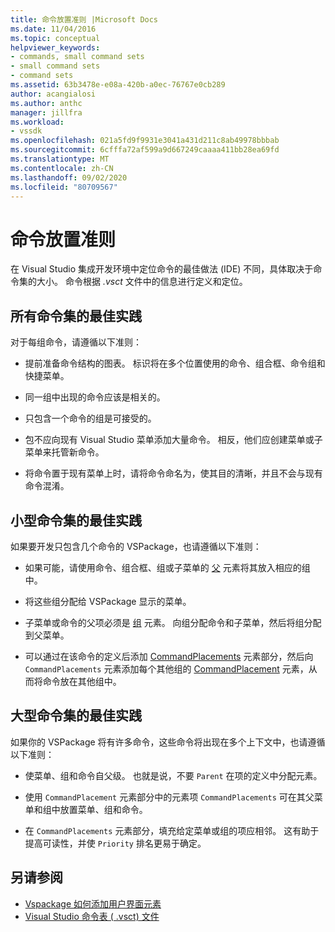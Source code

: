 ```yaml
---
title: 命令放置准则 |Microsoft Docs
ms.date: 11/04/2016
ms.topic: conceptual
helpviewer_keywords:
- commands, small command sets
- small command sets
- command sets
ms.assetid: 63b3478e-e08a-420b-a0ec-76767e0cb289
author: acangialosi
ms.author: anthc
manager: jillfra
ms.workload:
- vssdk
ms.openlocfilehash: 021a5fd9f9931e3041a431d211c8ab49978bbbab
ms.sourcegitcommit: 6cfffa72af599a9d667249caaaa411bb28ea69fd
ms.translationtype: MT
ms.contentlocale: zh-CN
ms.lasthandoff: 09/02/2020
ms.locfileid: "80709567"
---
```

# <a name="command-placement-guidelines"></a>命令放置准则
在 Visual Studio 集成开发环境中定位命令的最佳做法 (IDE) 不同，具体取决于命令集的大小。 命令根据 *.vsct* 文件中的信息进行定义和定位。

## <a name="best-practices-for-all-command-sets"></a>所有命令集的最佳实践
 对于每组命令，请遵循以下准则：

- 提前准备命令结构的图表。 标识将在多个位置使用的命令、组合框、命令组和快捷菜单。

- 同一组中出现的命令应该是相关的。

- 只包含一个命令的组是可接受的。

- 包不应向现有 Visual Studio 菜单添加大量命令。 相反，他们应创建菜单或子菜单来托管新命令。

- 将命令置于现有菜单上时，请将命令命名为，使其目的清晰，并且不会与现有命令混淆。

## <a name="best-practices-for-small-command-sets"></a>小型命令集的最佳实践
 如果要开发只包含几个命令的 VSPackage，也请遵循以下准则：

- 如果可能，请使用命令、组合框、组或子菜单的 [父](../../extensibility/parent-element.md) 元素将其放入相应的组中。

- 将这些组分配给 VSPackage 显示的菜单。

- 子菜单或命令的父项必须是 [组](../../extensibility/group-element.md) 元素。 向组分配命令和子菜单，然后将组分配到父菜单。

- 可以通过在该命令的定义后添加 [CommandPlacements](../../extensibility/commandplacements-element.md) 元素部分，然后向 `CommandPlacements` 元素添加每个其他组的 [CommandPlacement](../../extensibility/commandplacement-element.md) 元素，从而将命令放在其他组中。

## <a name="best-practices-for-large-command-sets"></a>大型命令集的最佳实践
 如果你的 VSPackage 将有许多命令，这些命令将出现在多个上下文中，也请遵循以下准则：

- 使菜单、组和命令自父级。 也就是说，不要 `Parent` 在项的定义中分配元素。

- 使用 `CommandPlacement` 元素部分中的元素项 `CommandPlacements` 可在其父菜单和组中放置菜单、组和命令。

- 在 `CommandPlacements` 元素部分，填充给定菜单或组的项应相邻。 这有助于提高可读性，并使 `Priority` 排名更易于确定。

## <a name="see-also"></a>另请参阅
- [Vspackage 如何添加用户界面元素](../../extensibility/internals/how-vspackages-add-user-interface-elements.md)
- [Visual Studio 命令表 ( .vsct) 文件](../../extensibility/internals/visual-studio-command-table-dot-vsct-files.md)
